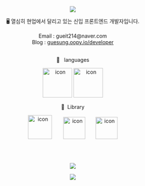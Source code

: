 <br>
<p align="center">
<img src="https://capsule-render.vercel.app/api?&type=waving&color=timeAuto&height=180&section=header&text=guesung's%20Hub&fontSize=50&animation=fadeIn&fontAlignY=45" />
  </p>

<div align='center'> 🖥 열심히 현업에서 달리고 있는 신입 프론트엔드 개발자입니다.</div>
<br>
<div align='center'> Email : gueit214@naver.com</div>
<div align='center'> Blog : <a href="https://guesung.oopy.io/developer">guesung.oopy.io/developer</a></div>
<br>
<p align="center">
🍚&nbsp&nbsp&nbsplanguages
  </p>
<p align="center">
<img alt= "icon" wide="80" height="80" src ="https://techstack-generator.vercel.app/js-icon.svg">
<img alt= "icon" wide="80" height="80" src ="https://techstack-generator.vercel.app/ts-icon.svg">
  </p>
  
 <p align="center">
🍱&nbsp&nbspLibrary
  </p>
<p align="center">
<img alt= "icon" wide="65" height="65" src ="https://techstack-generator.vercel.app/react-icon.svg">
  &nbsp&nbsp&nbsp&nbsp&nbsp&nbsp
<img alt= "icon" wide="60" height="60" src ="https://www.datocms-assets.com/75941/1657707878-nextjs_logo.png">
&nbsp
&nbsp
&nbsp
<img alt= "icon" wide="60" height="60" src ="https://techstack-generator.vercel.app/redux-icon.svg">
  </p> 
  
<br>
<br>

<p align="center">
<img src="https://hits.seeyoufarm.com/api/count/incr/badge.svg?url=https%3A%2F%2Fgithub.com%2Fguesung&count_bg=%2379C83D&title_bg=%23555555&icon=&icon_color=%23E7E7E7&title=hits&edge_flat=false)](https://hits.seeyoufarm.com" />
</p>

<p align="center">
<img src="https://capsule-render.vercel.app/api?type=waving&color=auto&height=100&section=footer" />
  </p>